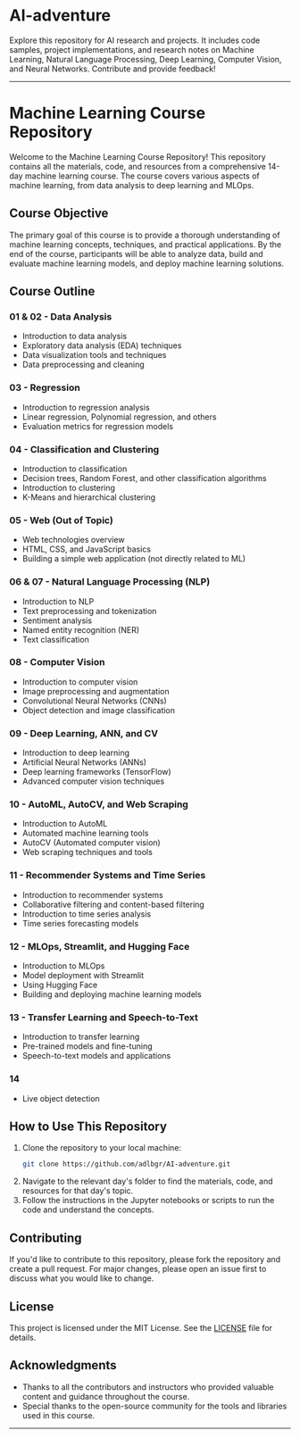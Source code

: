 
# AI-adventure
Explore this repository for AI research and projects. It includes code samples, project implementations, and research notes on Machine Learning, Natural Language Processing, Deep Learning, Computer Vision, and Neural Networks. Contribute and provide feedback!

---

# Machine Learning Course Repository

Welcome to the Machine Learning Course Repository! This repository contains all the materials, code, and resources from a comprehensive 14-day machine learning course. The course covers various aspects of machine learning, from data analysis to deep learning and MLOps.

## Course Objective

The primary goal of this course is to provide a thorough understanding of machine learning concepts, techniques, and practical applications. By the end of the course, participants will be able to analyze data, build and evaluate machine learning models, and deploy machine learning solutions.

## Course Outline

###  01 & 02 - Data Analysis
- Introduction to data analysis
- Exploratory data analysis (EDA) techniques
- Data visualization tools and techniques
- Data preprocessing and cleaning

###  03 - Regression
- Introduction to regression analysis
- Linear regression, Polynomial regression, and others
- Evaluation metrics for regression models

###  04 - Classification and Clustering
- Introduction to classification
- Decision trees, Random Forest, and other classification algorithms
- Introduction to clustering
- K-Means and hierarchical clustering

###  05 - Web (Out of Topic)
- Web technologies overview
- HTML, CSS, and JavaScript basics
- Building a simple web application (not directly related to ML)

###  06 & 07 - Natural Language Processing (NLP)
- Introduction to NLP
- Text preprocessing and tokenization
- Sentiment analysis
- Named entity recognition (NER)
- Text classification

###  08 - Computer Vision
- Introduction to computer vision
- Image preprocessing and augmentation
- Convolutional Neural Networks (CNNs)
- Object detection and image classification

###  09 - Deep Learning, ANN, and CV
- Introduction to deep learning
- Artificial Neural Networks (ANNs)
- Deep learning frameworks (TensorFlow)
- Advanced computer vision techniques

###  10 - AutoML, AutoCV, and Web Scraping
- Introduction to AutoML
- Automated machine learning tools
- AutoCV (Automated computer vision)
- Web scraping techniques and tools

###  11 - Recommender Systems and Time Series
- Introduction to recommender systems
- Collaborative filtering and content-based filtering
- Introduction to time series analysis
- Time series forecasting models

###  12 - MLOps, Streamlit, and Hugging Face
- Introduction to MLOps
- Model deployment with Streamlit
- Using Hugging Face
- Building and deploying machine learning models

###  13 - Transfer Learning and Speech-to-Text
- Introduction to transfer learning
- Pre-trained models and fine-tuning
- Speech-to-text models and applications

###  14
- Live object detection

## How to Use This Repository

1. Clone the repository to your local machine:
    ```bash
    git clone https://github.com/adlbgr/AI-adventure.git
    ```
2. Navigate to the relevant day's folder to find the materials, code, and resources for that day's topic.
3. Follow the instructions in the Jupyter notebooks or scripts to run the code and understand the concepts.

## Contributing

If you'd like to contribute to this repository, please fork the repository and create a pull request. For major changes, please open an issue first to discuss what you would like to change.

## License

This project is licensed under the MIT License. See the [LICENSE](LICENSE) file for details.

## Acknowledgments

- Thanks to all the contributors and instructors who provided valuable content and guidance throughout the course.
- Special thanks to the open-source community for the tools and libraries used in this course.

---
